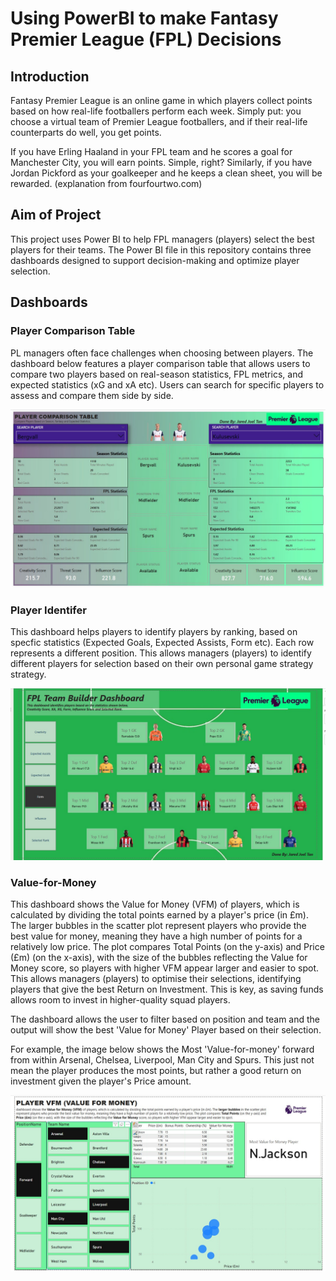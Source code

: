 # Using PowerBI to make Fantasy Premier League (FPL) Decisions 

## Introduction 
Fantasy Premier League is an online game in which players collect points based on how real-life footballers perform each week. Simply put: you choose a virtual team of Premier League footballers, and if their real-life counterparts do well, you get points. 

If you have Erling Haaland in your FPL team and he scores a goal for Manchester City, you will earn points. Simple, right? Similarly, if you have Jordan Pickford as your goalkeeper and he keeps a clean sheet, you will be rewarded. (explanation from fourfourtwo.com) 

## Aim of Project 
This project uses Power BI to help FPL managers (players) select the best players for their teams. The Power BI file in this repository contains three dashboards designed to support decision-making and optimize player selection.

## Dashboards 

### Player Comparison Table 

PL managers often face challenges when choosing between players. The dashboard below features a player comparison table that allows users to compare two players based on real-season statistics, FPL metrics, and expected statistics (xG and xA etc). Users can search for specific players to assess and compare them side by side.

![cover](https://github.com/j4redj0el/FPLPowerBI/blob/main/Player_comparison_tableFPL.jpg)

### Player Identifer 

This dashboard helps players to identify players by ranking, based on specfic statistics (Expected Goals, Expected Assists, Form etc). Each row represents a different position. This allows managers (players) to identify different players for selection based on their own personal game strategy strategy. 

![cover](https://github.com/j4redj0el/FPLPowerBI/blob/main/FPLPlayer_identifier.jpg)

### Value-for-Money 

This dashboard shows the Value for Money (VFM) of players, which is calculated by dividing the total points earned by a player's price (in £m). The larger bubbles in the scatter plot represent players who provide the best value for money, meaning they have a high number of points for a relatively low price. The plot compares Total Points (on the y-axis) and Price (£m) (on the x-axis), with the size of the bubbles reflecting the Value for Money score, so players with higher VFM appear larger and easier to spot. This allows managers (players) to optimise their selections, identifying players that give the best Return on Investment. This is key, as saving funds allows room to invest in higher-quality squad players.

The dashboard allows the user to filter based on position and team and the output will show the best 'Value for Money' Player based on their selection. 

For example, the image below shows the Most 'Value-for-money' forward from within Arsenal, Chelsea, Liverpool, Man City and Spurs. This just not mean the player produces the most points, but rather a good return on investment given the player's Price amount. 

![cover](https://github.com/j4redj0el/FPLPowerBI/blob/main/FPLValue_for_money.jpg)
